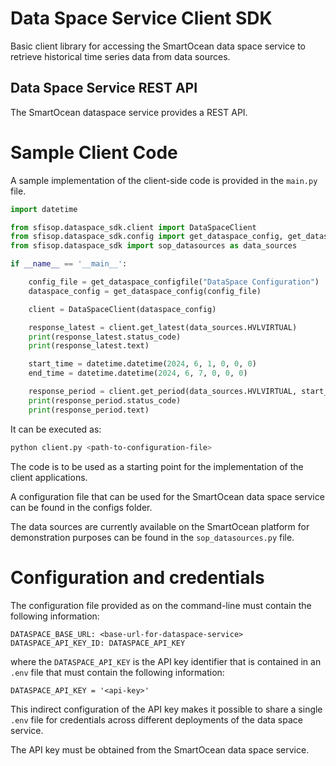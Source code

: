 # Data Space Service Client SDK

Basic client library for accessing the SmartOcean data space service to retrieve historical time series data from data sources.

## Data Space Service REST API

The SmartOcean dataspace service provides a REST API. 

# Sample Client Code

A sample implementation of the client-side code is provided in the `main.py` file. 

```python
import datetime

from sfisop.dataspace_sdk.client import DataSpaceClient
from sfisop.dataspace_sdk.config import get_dataspace_config, get_dataspace_configfile
from sfisop.dataspace_sdk import sop_datasources as data_sources

if __name__ == '__main__':

    config_file = get_dataspace_configfile("DataSpace Configuration")
    dataspace_config = get_dataspace_config(config_file)

    client = DataSpaceClient(dataspace_config)

    response_latest = client.get_latest(data_sources.HVLVIRTUAL)
    print(response_latest.status_code)
    print(response_latest.text)

    start_time = datetime.datetime(2024, 6, 1, 0, 0, 0)
    end_time = datetime.datetime(2024, 6, 7, 0, 0, 0)

    response_period = client.get_period(data_sources.HVLVIRTUAL, start_time, end_time)
    print(response_period.status_code)
    print(response_period.text)
```

It can be executed as:

```bash
python client.py <path-to-configuration-file>
```

The code is to be used as a starting point for the implementation of the client applications.

A configuration file that can be used for the SmartOcean data space service can be found in the configs folder.

The data sources are currently available on the SmartOcean platform for demonstration purposes can be found in the `sop_datasources.py` file.

# Configuration and credentials        

The configuration file provided as on the command-line must contain the following information:

```
DATASPACE_BASE_URL: <base-url-for-dataspace-service>
DATASPACE_API_KEY_ID: DATASPACE_API_KEY
```

where the `DATASPACE_API_KEY` is the API key identifier that is contained in an `.env` file that must contain the following information:

```
DATASPACE_API_KEY = '<api-key>'
```

This indirect configuration of the API key makes it possible to share a single `.env` file for credentials across different deployments of the data space service.

The API key must be obtained from the SmartOcean data space service.
